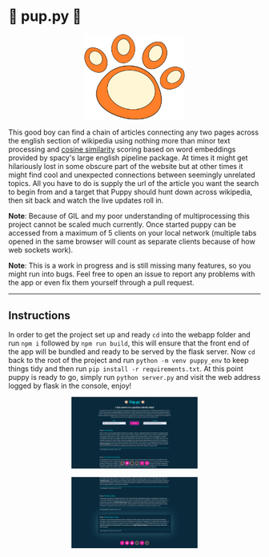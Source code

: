 
# 🐶 pup.py 🐶

<p align="center"><img src="./preview/puppy.png" width="200px"/></p>

This good boy can find a chain of articles connecting any two pages across the english section of wikipedia using nothing more than minor text processing and [cosine similarity](https://spacy.io/usage/linguistic-features#vectors-similarity) scoring based on word embeddings provided by spacy's large english pipeline package. At times it might get hilariously lost in some obscure part of the website but at other times it might find cool and unexpected connections between seemingly unrelated topics. All you have to do is supply the url of the article you want the search to begin from and a target that Puppy should hunt down across wikipedia, then sit back and watch the live updates roll in.

**Note**: Because of GIL and my poor understanding of multiprocessing this project cannot be scaled much currently. Once started puppy can be accessed from a maximum of 5 clients on your local network (multiple tabs opened in the same browser will count as separate clients because of how web sockets work).

**Note**: This is a work in progress and is still missing many features, so you might run into bugs. Feel free to open an issue to report any problems with the app or even fix them yourself through a pull request.

------------------
## Instructions

In order to get the project set up and ready `cd` into the webapp folder and run `npm i` followed by `npm run build`, this will ensure that the front end of the app will be bundled and ready to be served by the flask server. Now `cd` back to the root of the project and run `python -m venv puppy_env` to keep things tidy and then run `pip install -r requirements.txt`. At this point puppy is ready to go, simply run `python server.py` and visit the web address logged by flask in the console, enjoy!

<p align="center"><img src="./preview/puppy_start.png" width="50%"/></p>

<p align="center"><img src="./preview/puppy_result.png" width="50%"/></p>